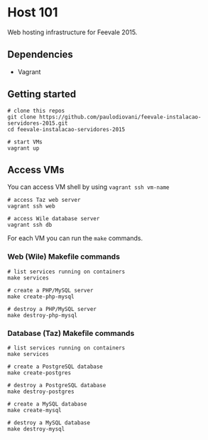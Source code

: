 # Host 101

Web hosting infrastructure for Feevale 2015.

## Dependencies

- Vagrant

## Getting started

```console
# clone this repos
git clone https://github.com/paulodiovani/feevale-instalacao-servidores-2015.git
cd feevale-instalacao-servidores-2015

# start VMs
vagrant up
```


## Access VMs

You can access VM shell by using `vagrant ssh vm-name`

```console
# access Taz web server
vagrant ssh web

# access Wile database server
vagrant ssh db
```

For each VM you can run the `make` commands.
### Web (Wile) Makefile commands

```console
# list services running on containers
make services

# create a PHP/MySQL server
make create-php-mysql

# destroy a PHP/MySQL server
make destroy-php-mysql
```

### Database (Taz) Makefile commands

```console
# list services running on containers
make services

# create a PostgreSQL database
make create-postgres

# destroy a PostgreSQL database
make destroy-postgres

# create a MySQL database
make create-mysql

# destroy a MySQL database
make destroy-mysql
```

